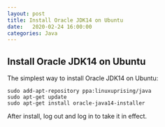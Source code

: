```yaml
---
layout: post
title: Install Oracle JDK14 on Ubuntu
date:   2020-02-24 16:00:00
categories: Java
---
```


## Install Oracle JDK14 on Ubuntu

The simplest way to install Oracle JDK14 on Ubuntu:

```
sudo add-apt-repository ppa:linuxuprising/java
sudo apt-get update
sudo apt-get install oracle-java14-installer
```

After install, log out and log in to take it in effect.
